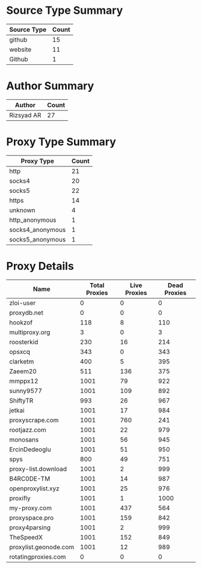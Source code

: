 # Source Type Summary

| Source Type | Count |
|-------------|-------|
| github | 15 |
| website | 11 |
| Github | 1 |


# Author Summary

| Author | Count |
|--------|-------|
| Rizsyad AR | 27 |


# Proxy Type Summary

| Proxy Type | Count |
|------------|-------|
| http | 21 |
| socks4 | 20 |
| socks5 | 22 |
| https | 14 |
| unknown | 4 |
| http_anonymous | 1 |
| socks4_anonymous | 1 |
| socks5_anonymous | 1 |


# Proxy Details

| Name | Total Proxies | Live Proxies | Dead Proxies |
|------|---------------|--------------|---------------|
| zloi-user | 0 | 0 | 0 |
| proxydb.net | 0 | 0 | 0 |
| hookzof | 118 | 8 | 110 |
| multiproxy.org | 3 | 0 | 3 |
| roosterkid | 230 | 16 | 214 |
| opsxcq | 343 | 0 | 343 |
| clarketm | 400 | 5 | 395 |
| Zaeem20 | 511 | 136 | 375 |
| mmppx12 | 1001 | 79 | 922 |
| sunny9577 | 1001 | 109 | 892 |
| ShiftyTR | 993 | 26 | 967 |
| jetkai | 1001 | 17 | 984 |
| proxyscrape.com | 1001 | 760 | 241 |
| rootjazz.com | 1001 | 22 | 979 |
| monosans | 1001 | 56 | 945 |
| ErcinDedeoglu | 1001 | 51 | 950 |
| spys | 800 | 49 | 751 |
| proxy-list.download | 1001 | 2 | 999 |
| B4RC0DE-TM | 1001 | 14 | 987 |
| openproxylist.xyz | 1001 | 25 | 976 |
| proxifly | 1001 | 1 | 1000 |
| my-proxy.com | 1001 | 437 | 564 |
| proxyspace.pro | 1001 | 159 | 842 |
| proxy4parsing | 1001 | 2 | 999 |
| TheSpeedX | 1001 | 152 | 849 |
| proxylist.geonode.com | 1001 | 12 | 989 |
| rotatingproxies.com | 0 | 0 | 0 |
